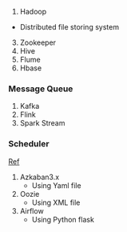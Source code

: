 1. Hadoop
  - Distributed file storing system
3. Zookeeper
4. Hive
5. Flume
6. Hbase

### Message Queue
1. Kafka
2. Flink
3. Spark Stream


### Scheduler
[Ref](https://www.jdon.com/workflow/Airflow-vs-Azkaban-vs-Conductor-vs-Oozie-vs-Amazon-Step-Functions.html)
1. Azkaban3.x
    - Using Yaml file 
2. Oozie
    - Using XML file
3. Airflow
    - Using Python flask 
